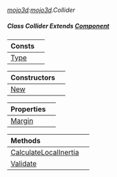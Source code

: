 _[mojo3d](../../modules/mojo3d/mojo3d-module.md):[mojo3d](../../modules/mojo3d/mojo3d-module.md).Collider_
##### Class Collider Extends [Component](../../modules/mojo3d/mojo3d-component.md)

| Consts | |
|:---|:---|
| [Type](mojo3d-collider-type.md) |  |

| Constructors | |
|:---|:---|
| [New](mojo3d-collider-new.md) |  |

| Properties | |
|:---|:---|
| [Margin](mojo3d-collider-margin.md) |  |

| Methods | |
|:---|:---|
| [CalculateLocalInertia](mojo3d-collider-calculatelocalinertia.md) |  |
| [Validate](mojo3d-collider-validate.md) |  |
